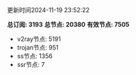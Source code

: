 更新时间2024-11-19 23:52:22

**总订阅: 3193**
**总节点: 20380**
**有效节点: 7505**
- v2ray节点: 5191
- trojan节点: 951
- ss节点: 1356
- ssr节点: 7
